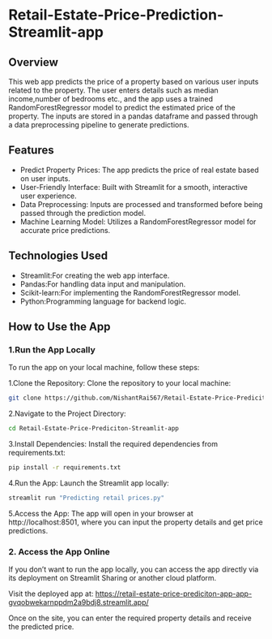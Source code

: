 # Retail-Estate-Price-Prediction-Streamlit-app

## Overview
This web app predicts the price of a property based on various user inputs related to the property. The user enters details such as median income,number of bedrooms etc., and the app uses a trained RandomForestRegressor model to predict the estimated price of the property. The inputs are stored in a pandas dataframe and passed through a data preprocessing pipeline to generate predictions.

## Features
- Predict Property Prices: The app predicts the price of real estate based on user inputs.
- User-Friendly Interface: Built with Streamlit for a smooth, interactive user experience.
- Data Preprocessing: Inputs are processed and transformed before being passed through the prediction model.
- Machine Learning Model: Utilizes a RandomForestRegressor model for accurate price predictions.

## Technologies Used

- Streamlit:For creating the web app interface.
- Pandas:For handling data input and manipulation.
- Scikit-learn:For implementing the RandomForestRegressor model.
- Python:Programming language for backend logic.

## How to Use the App

### 1.Run the App Locally

To run the app on your local machine, follow these steps:

1.Clone the Repository: Clone the repository to your local machine:

```bash
git clone https://github.com/NishantRai567/Retail-Estate-Price-Prediciton-Streamlit-app.git
```
2.Navigate to the Project Directory:

```bash
cd Retail-Estate-Price-Prediciton-Streamlit-app
```
3.Install Dependencies: Install the required dependencies from requirements.txt:

```bash
pip install -r requirements.txt
```

4.Run the App: Launch the Streamlit app locally:

```bash
streamlit run "Predicting retail prices.py"
```

5.Access the App: The app will open in your browser at http://localhost:8501, where you can input the property details and get price predictions.

### 2. Access the App Online

If you don’t want to run the app locally, you can access the app directly via its deployment on Streamlit Sharing or another cloud platform.

Visit the deployed app at: https://retail-estate-price-prediciton-app-app-gvqobwekarnppdm2a9bdj8.streamlit.app/

Once on the site, you can enter the required property details and receive the predicted price.
